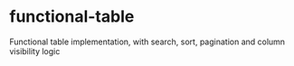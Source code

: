 # functional-table
Functional table implementation, with search, sort, pagination and column visibility logic
